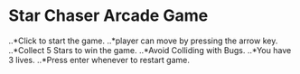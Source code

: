 Star Chaser Arcade Game
===============================


  ..*Click to start the game.
  ..*player can move by pressing the arrow key.
  ..*Collect 5 Stars to win the game.
  ..*Avoid Colliding with Bugs.
  ..*You have 3 lives.
  ..*Press enter whenever to restart game.
